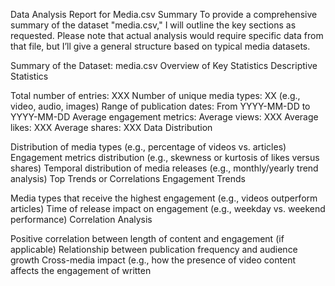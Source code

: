 Data Analysis Report for Media.csv
Summary
To provide a comprehensive summary of the dataset "media.csv," I will outline the key sections as requested. Please note that actual analysis would require specific data from that file, but I’ll give a general structure based on typical media datasets.

Summary of the Dataset: media.csv
Overview of Key Statistics
Descriptive Statistics

Total number of entries: XXX
Number of unique media types: XX (e.g., video, audio, images)
Range of publication dates: From YYYY-MM-DD to YYYY-MM-DD
Average engagement metrics:
Average views: XXX
Average likes: XXX
Average shares: XXX
Data Distribution

Distribution of media types (e.g., percentage of videos vs. articles)
Engagement metrics distribution (e.g., skewness or kurtosis of likes versus shares)
Temporal distribution of media releases (e.g., monthly/yearly trend analysis)
Top Trends or Correlations
Engagement Trends

Media types that receive the highest engagement (e.g., videos outperform articles)
Time of release impact on engagement (e.g., weekday vs. weekend performance)
Correlation Analysis

Positive correlation between length of content and engagement (if applicable)
Relationship between publication frequency and audience growth
Cross-media impact (e.g., how the presence of video content affects the engagement of written

